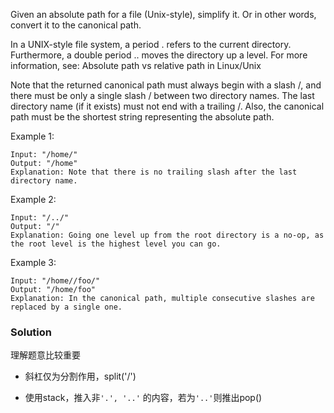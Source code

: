 Given an absolute path for a file (Unix-style), simplify it. Or in other words, convert it to the canonical path.

In a UNIX-style file system, a period . refers to the current directory. Furthermore, a double period .. moves the directory up a level. For more information, see: Absolute path vs relative path in Linux/Unix

Note that the returned canonical path must always begin with a slash /, and there must be only a single slash / between two directory names. The last directory name (if it exists) must not end with a trailing /. Also, the canonical path must be the shortest string representing the absolute path.

 

Example 1:

```
Input: "/home/"
Output: "/home"
Explanation: Note that there is no trailing slash after the last directory name.
```


Example 2:

```
Input: "/../"
Output: "/"
Explanation: Going one level up from the root directory is a no-op, as the root level is the highest level you can go.
```


Example 3:

```
Input: "/home//foo/"
Output: "/home/foo"
Explanation: In the canonical path, multiple consecutive slashes are replaced by a single one.

```

### Solution

理解题意比较重要

- 斜杠仅为分割作用，split('/')

- 使用stack，推入非```'.', '..'``` 的内容，若为`'..'`则推出pop()